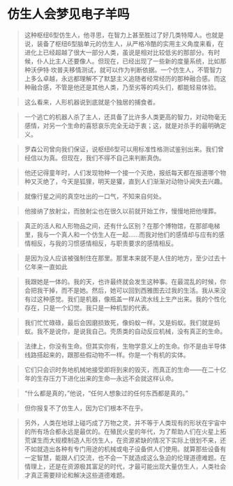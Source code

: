 # 仿生人会梦见电子羊吗

> 这种枢纽6型仿生人，他寻思，在智力上甚至胜过了好几类特障人。也就是说，装备了枢纽6型脑单元的仿生人，从严格冷酷的实用主义角度来看，在进化上已经超越了很大一部分人类，虽说是相对比较低劣的那部分。有时候，仆人比主人还要像人。但现在，已经出现了一些新的度量系统，比如那种沃伊特·坎普夫移情测试，就可以作为判断依据。一个仿生人，不管智力上多么卓越，永远都理解不了默瑟主义追随者经常经历的那种融合感。而这种融合感，不管是他还是其他人类，乃至劣等的鸡头们，都能轻易体验。

> 这么看来，人形机器说到底就是个独居的捕食者。

> 一个逃亡的机器人杀了主人，还具备了比许多人类更高的智力，对动物毫无感情，对另一个生命的喜怒哀乐完全无动于衷；这，就是对杀手的最明确定义。

> 罗森公司曾向我们保证，说枢纽6型可以用标准性格测试鉴别出来。我们曾经信以为真。但现在，我们不得不自己来判断真伪。

> 他还记得童年时，人们发现物种一个接一个灭绝，报纸每天都在报道哪个物种又灭绝了，今天是狐狸，明天是獾，直到人们渐渐对动物讣闻失去兴趣。

> 就像行星之间的真空吐出的一口气，不知来自何处。

> 他接纳了放射尘，而放射尘也在很久以前就开始工作，慢慢地把他埋葬。


> 真正的活人和人形物品之间，还有什么区别？在那个博物馆，在那部电梯里，我与一个真人和一个仿生人在一起……而我对他们的感情却与应有的感情相反，与我的习惯感情相反，与职责要求的感情相反。

> 是因为没人应该被强制住在那里。那里本来就不是人住的地方，至少过去十亿年来一直如此

> 我跟她是一体的。我的天，也许最终就会发生这种事。在最混乱的时候，你会把我干掉，而不是她。然后，她可以回到西雅图去过我的生活。我从来没有过这种感觉。我们是机器，像瓶盖一样从流水线上生产出来。我的个性化存在，只是一个幻觉。我只是一种机型的代表。

> 我们忙忙碌碌，最后会因磨损致死，像蚂蚁一样。又是蚂蚁。我们就是蚂蚁。我不是说你，是说我自己。壳质类的自动反应机械，没有真正的生命。

> 法律上，你没有生命。但其实你有，生物学意义上的生命。你不是由半导体线路搭起来的，跟那些假动物不一样。你是一个有机的实体。

> 它们只会识时务地机械地接受即将到来的毁灭，而真正的生命——在二十亿年的生存压力下进化出来的生命—永远不会就这样认命。

> “什么都是真的，”他说，“任何人想象过的任何东西都是真的。”

> 但你报复不了仿生人，因为它们根本不在乎。

> 另外，人类在地球上碰巧成了万物之灵，并不等于人类现有的形状在宇宙中的所有场合都永远是最优的。在殖民火星的年代，为了帮助人们在火星上拓荒谋生而大规模制造人形仿生人，在资源紧缺的情况下实际上很划不来，还不如就造出各种有专门用途的机械或电子设备供人们使用。就算那些设备有一定智慧，能跟人们交流，也不会一下就造成这么急迫的伦理道德难题。在情理上，还是在资源极其富足的时代，才最可能出现大量仿生人，人类社会才真正需要辩论和解决这些道德难题。